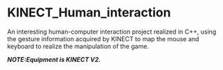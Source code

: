 # KINECT_Human_interaction
An interesting human-computer interaction project realized in C++, using the gesture information acquired by KINECT to map the mouse and keyboard to realize the manipulation of the game.

***NOTE:Equipment is KINECT V2.***
